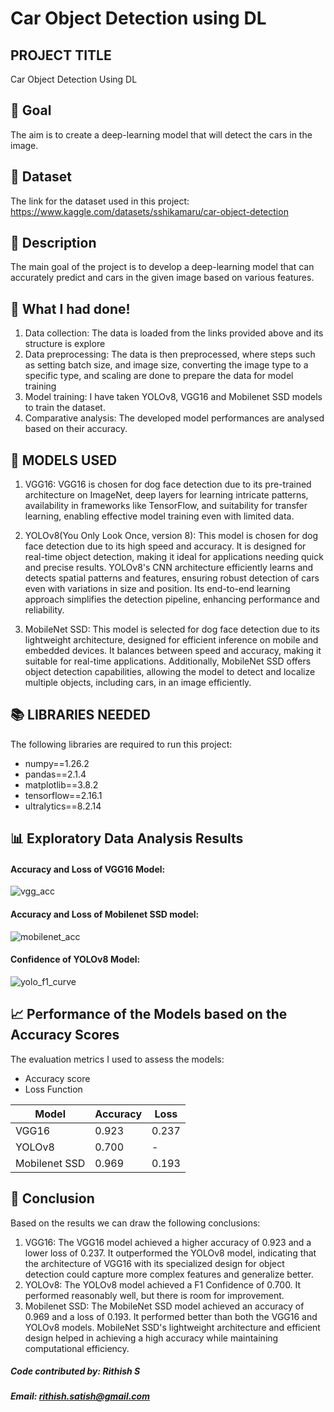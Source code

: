 # Car Object Detection using DL

## PROJECT TITLE

Car Object Detection Using DL

## 🎯 Goal

The aim is to create a deep-learning model that will detect the cars in the image. 

## 🧵 Dataset

The link for the dataset used in this project: https://www.kaggle.com/datasets/sshikamaru/car-object-detection

## 🧾 Description
The main goal of the project is to develop a deep-learning model that can accurately predict and cars in the given image based on various features.

## 🧮 What I had done!

1. Data collection: The data is loaded from the links provided above and its structure is 
   explore 
2. Data preprocessing: The data is then preprocessed, where steps such as setting batch 
   size, and image size, converting the image type to a specific type, and scaling are 
   done 
   to prepare the data for model training
3. Model training: I have taken YOLOv8, VGG16 and Mobilenet SSD models to train the dataset. 
4. Comparative analysis: The developed model performances are analysed based on their 
   accuracy.

## 🚀 MODELS USED

 1. VGG16: VGG16 is chosen for dog face detection due to its pre-trained architecture on ImageNet, deep layers for learning intricate patterns, availability in frameworks like TensorFlow, and suitability for transfer learning, enabling effective model training even with limited data.
 
 2. YOLOv8(You Only Look Once, version 8): This model is chosen for dog face detection due to its high speed and accuracy. It is designed for real-time object detection, making it ideal for applications needing quick and precise results. YOLOv8's CNN architecture efficiently learns and detects spatial patterns and features, ensuring robust detection of cars even with variations in size and position. Its end-to-end learning approach simplifies the detection pipeline, enhancing performance and reliability.

 3. MobileNet SSD: This model is selected for dog face detection due to its lightweight architecture, designed for efficient inference on mobile and embedded devices. It balances between speed and accuracy, making it suitable for real-time applications. Additionally, MobileNet SSD offers object detection capabilities, allowing the model to detect and localize multiple objects, including cars, in an image efficiently.


## 📚 LIBRARIES NEEDED

The following libraries are required to run this project:

- numpy==1.26.2
- pandas==2.1.4
- matplotlib==3.8.2
- tensorflow==2.16.1
- ultralytics==8.2.14


## 📊 Exploratory Data Analysis Results
#### Accuracy and Loss of VGG16 Model:
![vgg_acc](https://github.com/Rithish5513U/DL-Simplified/blob/main/Car%20Object%20Detection%20using%20DL/Images/vgg_acc.png)

#### Accuracy and Loss of Mobilenet SSD model:
![mobilenet_acc](https://github.com/Rithish5513U/DL-Simplified/blob/main/Car%20Object%20Detection%20using%20DL/Images/mobilenet_acc.png)

#### Confidence of YOLOv8 Model:
![yolo_f1_curve](https://github.com/Rithish5513U/DL-Simplified/blob/main/Car%20Object%20Detection%20using%20DL/Images/yolo_f1_curve.png)


## 📈 Performance of the Models based on the Accuracy Scores
The evaluation metrics I used to assess the models:

- Accuracy score
- Loss Function


| Model      | Accuracy | Loss    |
|------------|----------|---------|
| VGG16    | 0.923     | 0.237   |
| YOLOv8    | 0.700     | -    |
| Mobilenet SSD    | 0.969     | 0.193    |

## 📢 Conclusion
Based on the results we can draw the following conclusions:
1. VGG16: The VGG16 model achieved a higher accuracy of 0.923 and a lower loss of 0.237. It outperformed the YOLOv8 model, indicating that the architecture of VGG16 with its specialized design for object detection could capture more complex features and generalize better.
2. YOLOv8: The YOLOv8 model achieved a F1 Confidence of 0.700. It performed reasonably well, but there is room for improvement.
3. Mobilenet SSD: The MobileNet SSD model achieved an accuracy of 0.969 and a loss of 0.193. It performed better than both the VGG16 and YOLOv8 models. MobileNet SSD's lightweight architecture and efficient design helped in achieving a high accuracy while maintaining computational efficiency.

##### Code contributed by: Rithish S
##### Email: rithish.satish@gmail.com
